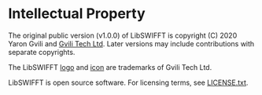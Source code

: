 # Intellectual Property

The original public version (v1.0.0) of LibSWIFFT is copyright (C) 2020 Yaron Gvili and [Gvili Tech Ltd](http://gvili.tech). Later versions may include contributions with separate copyrights.

The LibSWIFFT [logo](assets/LibSWIFFT-logo.png) and [icon](assets/LibSWIFFT-icon.png) are trademarks of Gvili Tech Ltd.

LibSWIFFT is open source software. For licensing terms, see [LICENSE.txt](LICENSE.txt).
